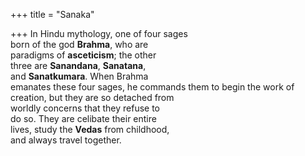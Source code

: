 +++
title = "Sanaka"

+++
In Hindu mythology, one of four sages  
born of the god **Brahma**, who are  
paradigms of **asceticism**; the other  
three are **Sanandana**, **Sanatana**,  
and **Sanatkumara**. When Brahma  
emanates these four sages, he commands them to begin the work of creation, but they are so detached from  
worldly concerns that they refuse to  
do so. They are celibate their entire  
lives, study the **Vedas** from childhood,  
and always travel together.